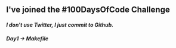 ## **I've joined the #100DaysOfCode Challenge**
#### *I don't use Twitter, I just commit to Github.*

##### Day1 -> Makefile
